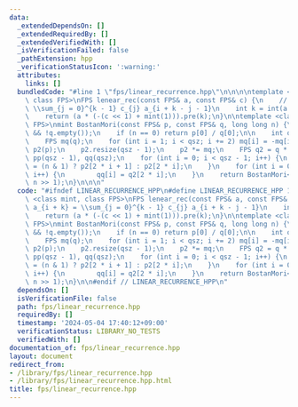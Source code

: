 ```yaml
---
data:
  _extendedDependsOn: []
  _extendedRequiredBy: []
  _extendedVerifiedWith: []
  _isVerificationFailed: false
  _pathExtension: hpp
  _verificationStatusIcon: ':warning:'
  attributes:
    links: []
  bundledCode: "#line 1 \"fps/linear_recurrence.hpp\"\n\n\n\ntemplate <class mint,\
    \ class FPS>\nFPS lenear_rec(const FPS& a, const FPS& c) {\n    // a_{i + k} =\
    \ \\sum_{j = 0}^{k - 1} c_{j} a_{i + k - j - 1}\n    int k = int(a.size());\n\
    \    return (a * (-(c << 1) + mint(1))).pre(k);\n}\n\ntemplate <class mint, class\
    \ FPS>\nmint BostanMori(const FPS& p, const FPS& q, long long n) {\n    assert(!p.empty()\
    \ && !q.empty());\n    if (n == 0) return p[0] / q[0];\n\n    int qsz = q.size();\n\
    \    FPS mq(q);\n    for (int i = 1; i < qsz; i += 2) mq[i] = -mq[i];\n    FPS\
    \ p2(p);\n    p2.resize(qsz - 1);\n    p2 *= mq;\n    FPS q2 = q * mq;\n    FPS\
    \ pp(qsz - 1), qq(qsz);\n    for (int i = 0; i < qsz - 1; i++) {\n        pp[i]\
    \ = (n & 1) ? p2[2 * i + 1] : p2[2 * i];\n    }\n    for (int i = 0; i < qsz;\
    \ i++) {\n        qq[i] = q2[2 * i];\n    }\n    return BostanMori<mint>(pp, qq,\
    \ n >> 1);\n}\n\n\n"
  code: "#ifndef LINEAR_RECURRENCE_HPP\n#define LINEAR_RECURRENCE_HPP 1\n\ntemplate\
    \ <class mint, class FPS>\nFPS lenear_rec(const FPS& a, const FPS& c) {\n    //\
    \ a_{i + k} = \\sum_{j = 0}^{k - 1} c_{j} a_{i + k - j - 1}\n    int k = int(a.size());\n\
    \    return (a * (-(c << 1) + mint(1))).pre(k);\n}\n\ntemplate <class mint, class\
    \ FPS>\nmint BostanMori(const FPS& p, const FPS& q, long long n) {\n    assert(!p.empty()\
    \ && !q.empty());\n    if (n == 0) return p[0] / q[0];\n\n    int qsz = q.size();\n\
    \    FPS mq(q);\n    for (int i = 1; i < qsz; i += 2) mq[i] = -mq[i];\n    FPS\
    \ p2(p);\n    p2.resize(qsz - 1);\n    p2 *= mq;\n    FPS q2 = q * mq;\n    FPS\
    \ pp(qsz - 1), qq(qsz);\n    for (int i = 0; i < qsz - 1; i++) {\n        pp[i]\
    \ = (n & 1) ? p2[2 * i + 1] : p2[2 * i];\n    }\n    for (int i = 0; i < qsz;\
    \ i++) {\n        qq[i] = q2[2 * i];\n    }\n    return BostanMori<mint>(pp, qq,\
    \ n >> 1);\n}\n\n#endif // LINEAR_RECURRENCE_HPP\n"
  dependsOn: []
  isVerificationFile: false
  path: fps/linear_recurrence.hpp
  requiredBy: []
  timestamp: '2024-05-04 17:40:12+09:00'
  verificationStatus: LIBRARY_NO_TESTS
  verifiedWith: []
documentation_of: fps/linear_recurrence.hpp
layout: document
redirect_from:
- /library/fps/linear_recurrence.hpp
- /library/fps/linear_recurrence.hpp.html
title: fps/linear_recurrence.hpp
---
```

